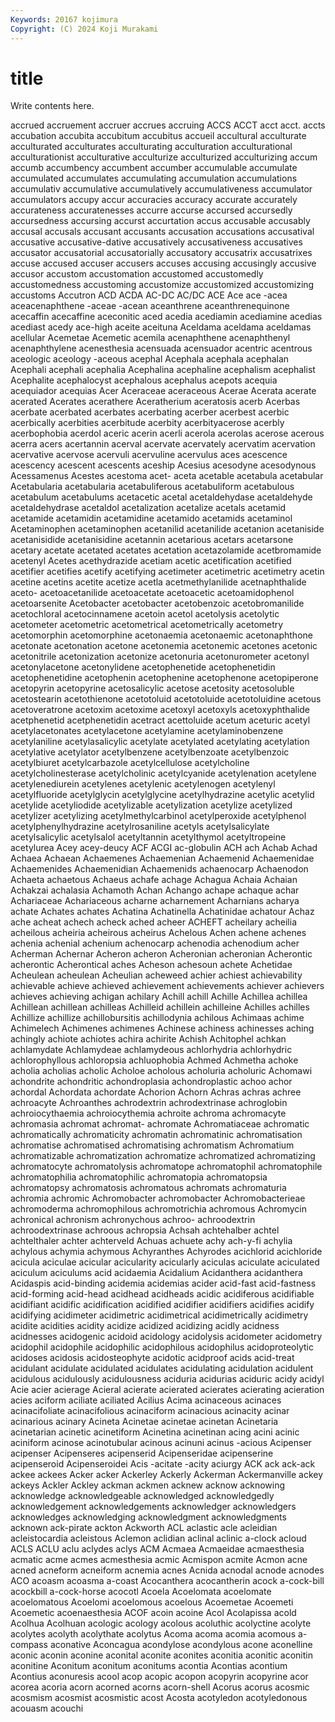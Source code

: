```yaml
---
Keywords: 20167 kojimura
Copyright: (C) 2024 Koji Murakami
---
```


# title

Write contents here.




accrued accruement accruer accrues accruing ACCS ACCT acct acct. accts
accubation accubita accubitum accubitus accueil accultural acculturate acculturated acculturates acculturating
acculturation acculturational acculturationist acculturative acculturize acculturized acculturizing accum accumb accumbency
accumbent accumber accumulable accumulate accumulated accumulates accumulating accumulation accumulations accumulativ
accumulative accumulatively accumulativeness accumulator accumulators accupy accur accuracies accuracy accurate
accurately accurateness accuratenesses accurre accurse accursed accursedly accursedness accursing accurst
accurtation accus accusable accusably accusal accusals accusant accusants accusation accusations
accusatival accusative accusative-dative accusatively accusativeness accusatives accusator accusatorial accusatorially accusatory
accusatrix accusatrixes accuse accused accuser accusers accuses accusing accusingly accusive
accusor accustom accustomation accustomed accustomedly accustomedness accustoming accustomize accustomized accustomizing
accustoms Accutron ACD ACDA AC-DC AC/DC ACE Ace ace -acea
aceacenaphthene -aceae -acean aceanthrene aceanthrenequinone acecaffin acecaffine aceconitic aced acedia
acediamin acediamine acedias acediast acedy ace-high aceite aceituna Aceldama aceldama
aceldamas acellular Acemetae Acemetic acemila acenaphthene acenaphthenyl acenaphthylene acenesthesia acensuada
acensuador acentric acentrous aceologic aceology -aceous acephal Acephala acephala acephalan
Acephali acephali acephalia Acephalina acephaline acephalism acephalist Acephalite acephalocyst acephalous
acephalus acepots acequia acequiador acequias Acer Aceraceae aceraceous Acerae Acerata
acerate acerated Acerates acerathere Aceratherium aceratosis acerb Acerbas acerbate acerbated
acerbates acerbating acerber acerbest acerbic acerbically acerbities acerbitude acerbity acerbityacerose
acerbly acerbophobia acerdol aceric acerin acerli acerola acerolas acerose acerous
acerra acers acertannin acerval acervate acervately acervatim acervation acervative acervose
acervuli acervuline acervulus aces acescence acescency acescent acescents aceship Acesius
acesodyne acesodynous Acessamenus Acestes acestoma acet- aceta acetable acetabula acetabular
Acetabularia acetabularia acetabuliferous acetabuliform acetabulous acetabulum acetabulums acetacetic acetal acetaldehydase
acetaldehyde acetaldehydrase acetaldol acetalization acetalize acetals acetamid acetamide acetamidin acetamidine
acetamido acetamids acetaminol Acetaminophen acetaminophen acetanilid acetanilide acetanion acetaniside acetanisidide
acetanisidine acetannin acetarious acetars acetarsone acetary acetate acetated acetates acetation
acetazolamide acetbromamide acetenyl Acetes acethydrazide acetiam acetic acetification acetified acetifier
acetifies acetify acetifying acetimeter acetimetric acetimetry acetin acetine acetins acetite
acetize acetla acetmethylanilide acetnaphthalide aceto- acetoacetanilide acetoacetate acetoacetic acetoamidophenol acetoarsenite
Acetobacter acetobacter acetobenzoic acetobromanilide acetochloral acetocinnamene acetoin acetol acetolysis acetolytic
acetometer acetometric acetometrical acetometrically acetometry acetomorphin acetomorphine acetonaemia acetonaemic acetonaphthone
acetonate acetonation acetone acetonemia acetonemic acetones acetonic acetonitrile acetonization acetonize
acetonuria acetonurometer acetonyl acetonylacetone acetonylidene acetophenetide acetophenetidin acetophenetidine acetophenin acetophenine
acetophenone acetopiperone acetopyrin acetopyrine acetosalicylic acetose acetosity acetosoluble acetostearin acetothienone
acetotoluid acetotoluide acetotoluidine acetous acetoveratrone acetoxim acetoxime acetoxyl acetoxyls acetoxyphthalide
acetphenetid acetphenetidin acetract acettoluide acetum aceturic acetyl acetylacetonates acetylacetone acetylamine
acetylaminobenzene acetylaniline acetylasalicylic acetylate acetylated acetylating acetylation acetylative acetylator acetylbenzene
acetylbenzoate acetylbenzoic acetylbiuret acetylcarbazole acetylcellulose acetylcholine acetylcholinesterase acetylcholinic acetylcyanide acetylenation
acetylene acetylenediurein acetylenes acetylenic acetylenogen acetylenyl acetylfluoride acetylglycin acetylglycine acetylhydrazine
acetylic acetylid acetylide acetyliodide acetylizable acetylization acetylize acetylized acetylizer acetylizing
acetylmethylcarbinol acetylperoxide acetylphenol acetylphenylhydrazine acetylrosaniline acetyls acetylsalicylate acetylsalicylic acetylsalol acetyltannin
acetylthymol acetyltropeine acetylurea Acey acey-deucy ACF ACGI ac-globulin ACH ach
Achab Achad Achaea Achaean Achaemenes Achaemenian Achaemenid Achaemenidae Achaemenides Achaemenidian
Achaemenids achaenocarp Achaenodon Achaeta achaetous Achaeus achafe achage Achagua Achaia
Achaian Achakzai achalasia Achamoth Achan Achango achape achaque achar Achariaceae
Achariaceous acharne acharnement Acharnians acharya achate Achates achates Achatina Achatinella
Achatinidae achatour Achaz ache acheat achech acheck ached acheer ACHEFT
acheilary acheilia acheilous acheiria acheirous acheirus Achelous Achen achene achenes
achenia achenial achenium achenocarp achenodia achenodium acher Acherman Achernar Acheron
acheron Acheronian acheronian Acherontic acherontic Acherontical aches Acheson achesoun achete
Achetidae Acheulean acheulean Acheulian acheweed achier achiest achievability achievable achieve
achieved achievement achievements achiever achievers achieves achieving achigan achilary Achill
achill Achille Achillea achillea Achillean achillean achilleas Achilleid achillein achilleine
Achilles achilles Achillize achillize achillobursitis achillodynia achilous Achimaas achime Achimelech
Achimenes achimenes Achinese achiness achinesses aching achingly achiote achiotes achira
achirite Achish Achitophel achkan achlamydate Achlamydeae achlamydeous achlorhydria achlorhydric achlorophyllous
achloropsia achluophobia Achmed Achmetha achoke acholia acholias acholic Acholoe acholous
acholuria acholuric Achomawi achondrite achondritic achondroplasia achondroplastic achoo achor achordal
Achordata achordate Achorion Achorn Achras achras achree achroacyte Achroanthes achrodextrin
achrodextrinase achroglobin achroiocythaemia achroiocythemia achroite achroma achromacyte achromasia achromat achromat-
achromate Achromatiaceae achromatic achromatically achromaticity achromatin achromatinic achromatisation achromatise achromatised
achromatising achromatism Achromatium achromatizable achromatization achromatize achromatized achromatizing achromatocyte achromatolysis
achromatope achromatophil achromatophile achromatophilia achromatophilic achromatopia achromatopsia achromatopsy achromatosis achromatous
achromats achromaturia achromia achromic Achromobacter achromobacter Achromobacterieae achromoderma achromophilous achromotrichia
achromous Achromycin achronical achronism achronychous achroo- achroodextrin achroodextrinase achroous achropsia
Achsah achtehalber achtel achtelthaler achter achterveld Achuas achuete achy ach-y-fi
achylia achylous achymia achymous Achyranthes Achyrodes acichlorid acichloride acicula aciculae
acicular acicularity acicularly aciculas aciculate aciculated aciculum aciculums acid acidaemia
Acidalium Acidanthera acidanthera Acidaspis acid-binding acidemia acidemias acider acid-fast acid-fastness
acid-forming acid-head acidhead acidheads acidic acidiferous acidifiable acidifiant acidific acidification
acidified acidifier acidifiers acidifies acidify acidifying acidimeter acidimetric acidimetrical acidimetrically
acidimetry acidite acidities acidity acidize acidized acidizing acidly acidness acidnesses
acidogenic acidoid acidology acidolysis acidometer acidometry acidophil acidophile acidophilic acidophilous
acidophilus acidoproteolytic acidoses acidosis acidosteophyte acidotic acidproof acids acid-treat acidulant
acidulate acidulated acidulates acidulating acidulation acidulent acidulous acidulously acidulousness aciduria
acidurias aciduric acidy acidyl Acie acier acierage Acieral acierate acierated
acierates acierating acieration acies aciform aciliate aciliated Acilius Acima acinaceous
acinaces acinacifoliate acinacifolious acinaciform acinacious acinacity acinar acinarious acinary Acineta
Acinetae acinetae acinetan Acinetaria acinetarian acinetic acinetiform Acinetina acinetinan acing
acini acinic aciniform acinose acinotubular acinous acinuni acinus -acious Acipenser
acipenser Acipenseres acipenserid Acipenseridae acipenserine acipenseroid Acipenseroidei Acis -acitate -acity
aciurgy ACK ack ack-ack ackee ackees Acker acker Ackerley Ackerly
Ackerman Ackermanville ackey ackeys Ackler Ackley ackman ackmen acknew acknow
acknowing acknowledge acknowledgeable acknowledged acknowledgedly acknowledgement acknowledgements acknowledger acknowledgers acknowledges
acknowledging acknowledgment acknowledgments acknown ack-pirate ackton Ackworth ACL aclastic acle
acleidian acleistocardia acleistous Aclemon aclidian aclinal aclinic a-clock acloud ACLS
ACLU aclu aclydes aclys ACM Acmaea Acmaeidae acmaesthesia acmatic acme
acmes acmesthesia acmic Acmispon acmite Acmon acne acned acneform acneiform
acnemia acnes Acnida acnodal acnode acnodes ACO acoasm acoasma a-coast
Acocanthera acocantherin acock a-cock-bill acockbill a-cock-horse acocotl Acoela Acoelomata acoelomate
acoelomatous Acoelomi acoelomous acoelous Acoemetae Acoemeti Acoemetic acoenaesthesia ACOF acoin
acoine Acol Acolapissa acold Acolhua Acolhuan acologic acology acolous acoluthic
acolyctine acolyte acolytes acolyth acolythate acolytus Acoma acoma acomia acomous
a-compass aconative Aconcagua acondylose acondylous acone aconelline aconic aconin aconine
aconital aconite aconites aconitia aconitic aconitin aconitine Aconitum aconitum aconitums
acontia Acontias acontium Acontius aconuresis acool acop acopic acopon acopyrin
acopyrine acor acorea acoria acorn acorned acorns acorn-shell Acorus acorus
acosmic acosmism acosmist acosmistic acost Acosta acotyledon acotyledonous acouasm acouchi
